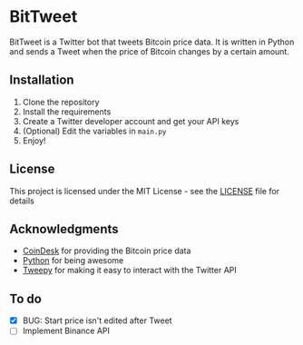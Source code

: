 # BitTweet
BitTweet is a Twitter bot that tweets Bitcoin price data. It is written in Python and sends a Tweet when the price of Bitcoin changes by a certain amount.

## Installation
1. Clone the repository
2. Install the requirements
3. Create a Twitter developer account and get your API keys
4. (Optional) Edit the variables in `main.py`
5. Enjoy!

## License
This project is licensed under the MIT License - see the [LICENSE](LICENSE) file for details

## Acknowledgments
* [CoinDesk](https://www.coindesk.com/price/bitcoin) for providing the Bitcoin price data
* [Python](https://www.python.org/) for being awesome
* [Tweepy](https://www.tweepy.org/) for making it easy to interact with the Twitter API

## To do
- [x] BUG: Start price isn't edited after Tweet
- [ ] Implement Binance API
